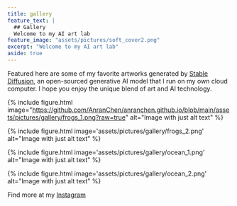 ```yaml
---
title: gallery
feature_text: |
  ## Gallery
  Welcome to my AI art lab
feature_image: "assets/pictures/soft_cover2.png"
excerpt: "Welcome to my AI art lab"
aside: true
---
```


Featured here are some of my favorite artworks generated by [Stable Diffusion](https://en.wikipedia.org/wiki/Stable_Diffusion), an open-sourced generative AI model that I run on my own cloud computer. I hope you enjoy the unique blend of art and AI technology.

{% include figure.html image="https://github.com/AnranChen/anranchen.github.io/blob/main/assets/pictures/gallery/frogs_1.png?raw=true" alt="Image with just alt text" %}

{% include figure.html image='assets/pictures/gallery/frogs_2.png' alt="Image with just alt text" %}

{% include figure.html image='assets/pictures/gallery/ocean_1.png' alt="Image with just alt text" %}

{% include figure.html image='assets/pictures/gallery/ocean_2.png' alt="Image with just alt text" %}

Find more at my [Instagram](https://www.instagram.com/anranandychen/?hl=en)



